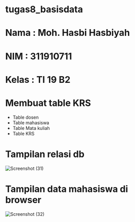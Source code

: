 # tugas8_basisdata

# Nama : Moh. Hasbi Hasbiyah
# NIM : 311910711
# Kelas : TI 19 B2

# Membuat table KRS
- Table dosen
- Table mahasiswa
- Table Mata kuliah
- Table KRS


# Tampilan relasi db
![Screenshot (31)](https://user-images.githubusercontent.com/81578584/122402918-1fce4800-cfa8-11eb-95d2-40f30d12a282.png)

# Tampilan data mahasiswa di browser
![Screenshot (32)](https://user-images.githubusercontent.com/81578584/122403173-5b691200-cfa8-11eb-9be6-99ac5eadc08b.png)

